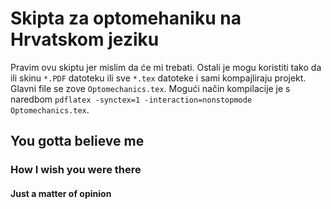 # Skipta za optomehaniku na Hrvatskom jeziku
Pravim ovu skiptu jer mislim da će mi trebati. Ostali je mogu koristiti tako da ili skinu `*.PDF` datoteku ili sve `*.tex` datoteke i sami kompajliraju projekt.
Glavni file se zove `Optomechanics.tex`. Mogući način kompilacije je s naredbom `pdflatex -synctex=1 -interaction=nonstopmode Optomechanics.tex`. 
## You gotta believe me

### How I wish you were there

#### Just a matter of opinion
